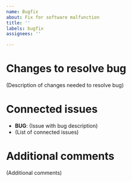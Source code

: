 ```yaml
---
name: Bugfix
about: Fix for software malfunction
title: ''
labels: bugfix
assignees: ''

---
```


# Changes to resolve bug

(Description of changes needed to resolve bug)

# Connected issues

* **BUG**: (Issue with bug description)
* (List of connected issues)

# Additional comments

(Additional comments)
